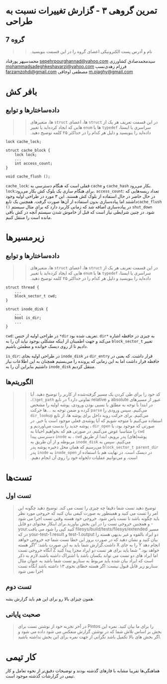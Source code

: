 تمرین گروهی ۳ - گزارش تغییرات نسبت به طراحی
======================

گروه 7
-----

>>‫نام و آدرس پست الکترونیکی اعضای گروه را در این قسمت بنویسید.

محمدسپهر پورقناد sepehrpourghannad@yahoo.com
سیدمحمدصادق کشاورزی mohammadsadeghkeshavarzi@yahoo.com
فرزام زهدی‌نسب farzamzohdi@gmail.com
مصطفی اوجاقی m.ojaghy@gmail.com

بافر کش
============

داده‌ساختار‌ها و توابع
---------------------

>>‫ در این قسمت تعریف هر یک از `struct` ها، اعضای `struct` ها، متغیرهای سراسری یا ایستا، `typedef` ها یا `enum` هایی که ایجاد کرده‌اید یا تغییر داده‌اید را‫ بنویسید و دلیل هر کدام را در حداکثر ۲۵ کلمه توضیح دهید.
```
lock cache_lock;

struct cache_block {
	lock lock;
	...
	int access_count;
}

void cache_flush ();
```

`cache_lock`: قفلی است که هنگام دسترسی به `cache` و `cache_hash` بکار می‌رود.
`lock`:برای هنگام سازی یک بلوک کش بکار می‌رود.
`access_count`: تعداد ریسه‌هایی که در حال حاضر در حال استفاده از بلوک کش هستند.
این ۳ مورد در طراحی اولیه وجود داشتند اما پیاده‌سازی بدون استفاده از آن‌ها صورت گرفت.
همچنین یک تابع`cache_flush ()` در پیاده‌سازی اضافه شد که زمانی کاربرد دارد که برای مثال سیستم `shut_down` شود. در چنین شرایطی نیاز است که قبل از خاموش شدن سیستم آنچه در کش باقی مانده است را منتقل کنیم.

زیرمسیرها
============

داده‌ساختار‌ها و توابع
----------------

>>‫ در این قسمت تعریف هر یک از `struct` ها، اعضای `struct` ها، متغیرهای سراسری‫ یا ایستا، `typedef` ها یا `enum` هایی که ایجاد کرده‌اید یا تغییر داده‌اید را بنویسید و‫ دلیل هر کدام را در حداکثر ۲۵ کلمه توضیح دهید.

```
struct thread {
	...
	block_sector_t cwd;
}

struct inode_disk {
	...
	bool is_dir;
	...
}
```



`cwd`: در طراحی اولیه از جنس `*dir` تعریف شده بود. `dir*` به چیزی در حافظه اشاره می‌کند و جهت اطمینان از اینکه مشکلی بوجود نیاید آن را به `block_sector_t` تغییر دادیم تا از روی دیسک خوانده و مطمئن باشیم.

`is_dir`: در طراحی اولیه بجای `inode_disk` در `dir_entry` قرار داشت. که یعنی در حافظه قرار داشت اما به این زمانی که پرونده را می‌بستیم همچنان به این اطلاعات نیاز داشتیم بنابراین آن را به `inode_disk` منتقل کردیم.

الگوریتم‌ها
-----------

>>‫ کد خود را برای طی کردن یک مسیر گرفته‌شده از کاربر را توضیح دهید.‫ آیا عبور از مسیرهای absolute و relative تفاوتی دارد؟
 در تابع `get_path()`، در ابتدا با توجه به مطلق یا نسبی بودن ورودی،‌ پوشه اولیه را مشخص می‌کنیم. سپس ورودی را `parse` کرده و ضمن توجه به `..`ها حرکت می‌کنیم. برای حرکت روبه داخل برای پوشه ها، از تابع `dir_lookup` استفاده می‌کنیم تا متوجه شویم که آیا پوشه‌ی فعلی موجود است یا خیر. در صورتی که موجود بود، یا `dir_open` ، پوشه جدید را بدست می‌اوردیم و `cwd` را متناسبا عوض می‌کنیم. در صورتی هم که بخواهیم احیانا به پوشه‌(های) پدر برویم، ابتدا از طریق `cwd` ، به ‍`inode` دسترسی پیدا می‌کنیم. سپس به `inode_disk` مربوطه و از آن طریق به  `block_sector_t parent_dir` می‌رسیم که همان محل ذخیره پوشه پدر در دیسک است. در نهایت هم با استفاده از `inode_open`  به `inode` پدر است. و می‌توانیم عملیات دلخواه خود را روی آن انجام دهیم.

تست‌ها
==========

تست اول
------
> توضیح دهید تست شما دقیقا چه چیزی را تست می کند.
>  توضیح دهید چگونه این امر را تست می کنید و همینطور به صورت کیفی بیان کنید که خروجی مورد نظر باید چگونه باشد تا تست پاس شود.
>   خروجی خود هسته وقتی تست اجرا می شود و همچنین خروجی تست را در این بخش بیاورید.برای اینکار محتوای دو فایل -your.کنید کپی را شود می یافت filesys/build/tests/filesys/extended مسیر در که your-test-1.result و test-1.output
>   دو ایراد بالقوه و غیر بدیهی هسته را بیان کنید و نشان دهید که در صورت بروز این خطا تست شما چه خروجی خواهد داشت.گزارش
شما باید به این صورت باشد:
“اگر هسته X را به جای Y انجام دهد آنگاه خروجی تست Z خواهد بود.“
شما باید برای هر تست دو ایراد مجزا پیدا کنید اما ایراد های دو تست می تواند یکسان باشد یا اشتراک داشته باشند.لازم به ذکر
است که ایراد بیان شده باید مربوط به سناریو تست شما باشد به عنوان مثال سناریو زیر قابل قبول نیست: اگر هسته خطای نحوی
۱۳ داشته باشد آنگاه تست اجرا نمی شود

تست دوم
------
همون چیزای بالا رو برای این هم باید گزارش بشه.

صحبت پایانی
-----
> در آخر تجربه خود از نوشتن تست برای Pintos را برای ما بیان کنید. نمره این بخش بر اساس تلاش شما که در نوشتن گزارش منعکس می شود داده می شود و اگر بخش های بالا تکمیل باشد نگرانی از جهت نمره برای این بخش نداشته باشید.

کار تیمی
============
هماهنگی‌ها تقریبا مشابه با فاز‌های گذشته بودند و توضیحات دقیق‌تر از نحوه تعامل و کار تیمی در گزارشات گذشته موجود است. 
